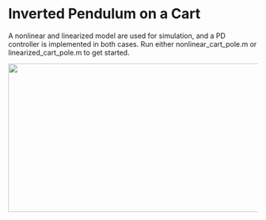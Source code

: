 # Inverted Pendulum on a Cart

A nonlinear and linearized model are used for simulation, and a PD controller is implemented in both cases. Run either nonlinear_cart_pole.m or linearized_cart_pole.m to get started.

<img src="https://media.giphy.com/media/qUaoRz9FgLrUBOrs13/giphy.gif" width="600" height="300" />
